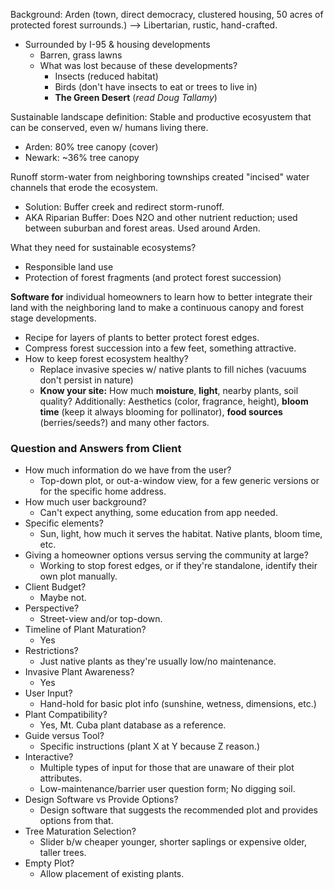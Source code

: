 
Background: Arden (town, direct democracy, clustered housing, 50 acres of protected forest surrounds.) --> Libertarian, rustic, hand-crafted.

 - Surrounded by I-95 & housing developments
	  - Barren, grass lawns
	  - What was lost because of these developments?
		   - Insects (reduced habitat)
		   - Birds (don't have insects to eat or trees to live in)
		   - **The Green Desert** (*read Doug Tallamy*)

Sustainable landscape definition: Stable and productive ecosyustem that can be conserved, even w/ humans living there.

 - Arden: 80% tree canopy (cover)
 - Newark: ~36% tree canopy

Runoff storm-water from neighboring townships created "incised" water channels that erode the ecosystem.
 - Solution: Buffer creek and redirect storm-runoff.
 - AKA Riparian Buffer: Does N2O and other nutrient reduction; used between suburban and forest areas. Used around Arden.

What they need for sustainable ecosystems?
 - Responsible land use
 - Protection of forest fragments (and protect forest succession)

**Software for** individual homeowners to learn how to better integrate their land with the neighboring land to make a continuous canopy and forest stage developments.
 - Recipe for layers of plants to better protect forest edges.
 - Compress forest succession into a few feet, something attractive.
 - How to keep forest ecosystem healthy?
	  - Replace invasive species w/ native plants to fill niches (vacuums don't persist in nature)
	  - **Know your site:** How much **moisture**, **light**, nearby plants, soil quality? Additionally: Aesthetics (color, fragrance, height), **bloom time** (keep it always blooming for pollinator), **food sources** (berries/seeds?) and many other factors.

### Question and Answers from Client

 - How much information do we have from the user?
	  - Top-down plot, or out-a-window view, for a few generic versions or for the specific home address.
 - How much user background?
	  - Can't expect anything, some education from app needed.
 - Specific elements?
	  - Sun, light, how much it serves the habitat. Native plants, bloom time, etc.
 - Giving a homeowner options versus serving the community at large?
	  - Working to stop forest edges, or if they're standalone, identify their own plot manually.
 - Client Budget?
	  - Maybe not.
 - Perspective?
	  - Street-view and/or top-down.
 - Timeline of Plant Maturation?
	  - Yes
 - Restrictions?
	  - Just native plants as they're usually low/no maintenance.
 - Invasive Plant Awareness?
	  - Yes
 - User Input?
	  - Hand-hold for basic plot info (sunshine, wetness, dimensions, etc.)
 - Plant Compatibility?
	  - Yes, Mt. Cuba plant database as a reference.
 - Guide versus Tool?
	  - Specific instructions (plant X at Y because Z reason.)
 - Interactive?
	  - Multiple types of input for those that are unaware of their plot attributes.
	  - Low-maintenance/barrier user question form; No digging soil.
 - Design Software vs Provide Options?
	  - Design software that suggests the recommended plot and provides options from that.
 - Tree Maturation Selection?
	  - Slider b/w cheaper younger, shorter saplings or expensive older, taller trees.
 - Empty Plot?
	  - Allow placement of existing plants.
